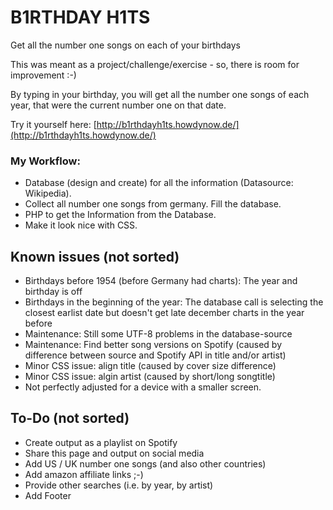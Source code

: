 # B1RTHDAY H1TS
Get all the number one songs on each of your birthdays

This was meant as a project/challenge/exercise - so, there is room for improvement :-)

By typing in your birthday, you will get all the number one songs of each year, that were the current number one on that date.

Try it yourself here: [http://b1rthdayh1ts.howdynow.de/](http://b1rthdayh1ts.howdynow.de/)

### My Workflow:

* Database (design and create) for all the information (Datasource: Wikipedia).
* Collect all number one songs from germany. Fill the database.
* PHP to get the Information from the Database.
* Make it look nice with CSS.

## Known issues (not sorted)
* Birthdays before 1954 (before Germany had charts): The year and birthday is off
* Birthdays in the beginning of the year: The database call is selecting the closest earlist date but doesn't get late december charts in  the year before
* Maintenance: Still some UTF-8 problems in the database-source
* Maintenance: Find better song versions on Spotify (caused by difference between source and Spotify API in title and/or artist)
* Minor CSS issue: align title (caused by cover size difference)
* Minor CSS issue: algin artist (caused by short/long songtitle)
* Not perfectly adjusted for a device with a smaller screen.

## To-Do (not sorted)
* Create output as a playlist on Spotify
* Share this page and output on social media
* Add US / UK number one songs (and also other countries)
* Add amazon affiliate links ;-)
* Provide other searches (i.e. by year, by artist)
* Add Footer
